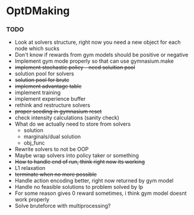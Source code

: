 # OptDMaking

### TODO

 - Look at solvers structure, right now you need a new object for each node which sucks
 - Don't know if rewards from gym models should be positive or negative
 - Implement gym mode properly so that can use gymnasium.make
 - <s> implement stochastic policy - need soluition pool </s>
 - solution pool for solvers
 - <s> solution pool for brute </s>
 - <s> implement advantage table </s>
 - implement training
 - implement experience buffer
 - rethink and restructure solvers
 - <s> proper seeding in gymnasium reset </s>
 - check intensity calculations (sanity check)
 - What do we actually need to store from solvers
    - solution
    - marginals/dual solution
    - obj_func
 - Rewrite solvers to not be OOP
 - Maybe wrap solvers into policy taker or something
 - <s> How to handle end of run, think right now its working</s>
 - L1 relaxation
 - <s> terminate when no more possible </s>
 - Handle action encoding better, right now returned by gym model
 - Handle no feasible solutions to problem solved by lp
 - For some reason gives 0 reward sometimes, i think gym model doesnt work properly
 - Solve bruteforce with multiprocessing?